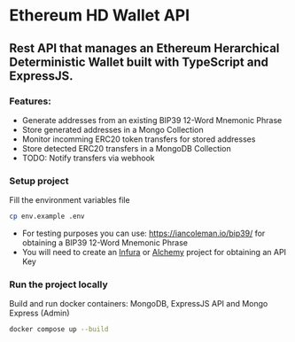 # Ethereum HD Wallet API

## Rest API that manages an Ethereum Herarchical Deterministic Wallet built with TypeScript and ExpressJS.

### Features:
* Generate addresses from an existing BIP39 12-Word Mnemonic Phrase
* Store generated addresses in a Mongo Collection
* Monitor incomming ERC20 token transfers for stored addresses
* Store detected ERC20 transfers in a MongoDB Collection
* TODO: Notify transfers via webhook

### Setup project

Fill the environment variables file

```sh
cp env.example .env

```
* For testing purposes you can use: https://iancoleman.io/bip39/ for obtaining a BIP39 12-Word Mnemonic Phrase
* You will need to create an [Infura](https://www.infura.io/) or [Alchemy](https://www.alchemy.com/) project for obtaining an API Key


### Run the project locally
Build and run docker containers: MongoDB, ExpressJS API and Mongo Express (Admin)
```sh
docker compose up --build
```




